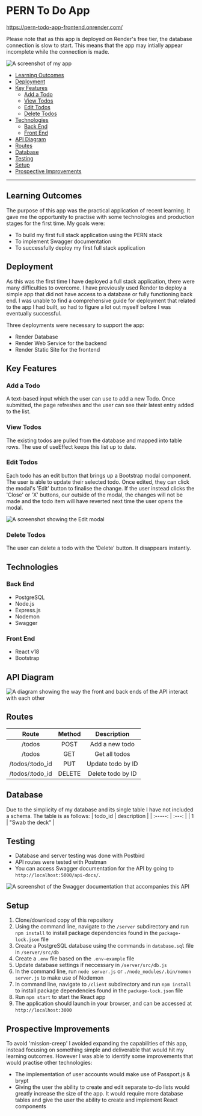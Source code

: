 # PERN To Do App <!-- omit from toc -->

https://pern-todo-app-frontend.onrender.com/

Please note that as this app is deployed on Render's free tier, the database connection is slow to start. This means that the app may intially appear incomplete while the connection is made. 

![A screenshot of my app](/docs/readme_img_1.png)

- [Learning Outcomes](#learning-outcomes)
- [Deployment](#deployment)
- [Key Features](#key-features)
  - [Add a Todo](#add-a-todo)
  - [View Todos](#view-todos)
  - [Edit Todos](#edit-todos)
  - [Delete Todos](#delete-todos)
- [Technologies](#technologies)
  - [Back End](#back-end)
  - [Front End](#front-end)
- [API Diagram](#api-diagram)
- [Routes](#routes)
- [Database](#database)
- [Testing](#testing)
- [Setup](#setup)
- [Prospective Improvements](#prospective-improvements)

---

## Learning Outcomes

The purpose of this app was the practical application of recent learning. It gave me the opportunity to practise with some technologies and production stages for the first time. My goals were:
- To build my first full stack application using the PERN stack
- To implement Swagger documentation
- To successfully deploy my first full stack application

## Deployment

As this was the first time I have deployed a full stack application, there were many difficulties to overcome. I have previously used Render to deploy a simple app that did not have access to a database or fully functioning back end. I was unable to find a comprehensive guide for deployment that related to the app I had built, so had to figure a lot out myself before I was eventually successful. 

Three deployments were necessary to support the app:
- Render Database
- Render Web Service for the backend
- Render Static Site for the frontend

## Key Features

### Add a Todo

A text-based input which the user can use to add a new Todo. Once submitted, the page refreshes and the user can see their latest entry added to the list.

### View Todos

The existing todos are pulled from the database and mapped into table rows. The use of useEffect keeps this list up to date. 

### Edit Todos

Each todo has an edit button that brings up a Bootstrap modal component. The user is able to update their selected todo. Once edited, they can click the modal's 'Edit' button to finalise the change. If the user instead clicks the 'Close' or 'X' buttons, our outside of the modal, the changes will not be made and the todo item will have reverted next time the user opens the modal.

![A screenshot showing the Edit modal](/docs/readme_img_2.png)

### Delete Todos

The user can delete a todo with the 'Delete' button. It disappears instantly.

## Technologies

### Back End

- PostgreSQL
- Node.js
- Express.js
- Nodemon
- Swagger

### Front End

- React v18
- Bootstrap


## API Diagram
![A diagram showing the way the front and back ends of the API interact with each other](/docs/readme_img_3.png)

## Routes

| Route | Method    | Description    |
| :-----: | :---: | :---: |
| /todos | POST   | Add a new todo   |
| /todos | GET   | Get all todos   |
| /todos/:todo_id | PUT   | Update todo by ID  |
| /todos/:todo_id | DELETE   | Delete todo by ID   |

## Database

Due to the simplicity of my database and its single table I have not included a schema. The table is as follows:
| todo_id | description |
| :-----: | :---: |
| 1 | "Swab the deck" |


## Testing
- Database and server testing was done with Postbird
- API routes were tested with Postman
- You can access Swagger documentation for the API by going to `http://localhost:5000/api-docs/`.

![A screenshot of the Swagger documentation that accompanies this API](/docs/readme_img_4.2.png)

## Setup

1. Clone/download copy of this repository
2. Using the command line, navigate to the `/server` subdirectory and run `npm install` to install package dependencies found in the `package-lock.json` file
3. Create a PostgreSQL database using the commands in `database.sql` file in `/server/src/db`
4. Create a `.env` file based on the `.env-example` file
5. Update database settings if neccessary in `/server/src/db.js`
6. In the command line, run `node server.js` or `./node_modules/.bin/nomon server.js` to make use of Nodemon
7. In command line, navigate to `/client` subdirectory and run `npm install` to install package dependencies found in the `package-lock.json` file
8. Run `npm start` to start the React app
9. The application should launch in your browser, and can be accessed at `http://localhost:3000`

## Prospective Improvements

To avoid 'mission-creep' I avoided expanding the capabilities of this app, instead focusing on something simple and deliverable that would hit my learning outcomes. However I was able to identify some improvements that would practise other technologies:
- The implementation of user accounts would make use of Passport.js & brypt
- Giving the user the ability to create and edit separate to-do lists would greatly increase the size of the app. It would require more database tables and give the user the ability to create and implement React components